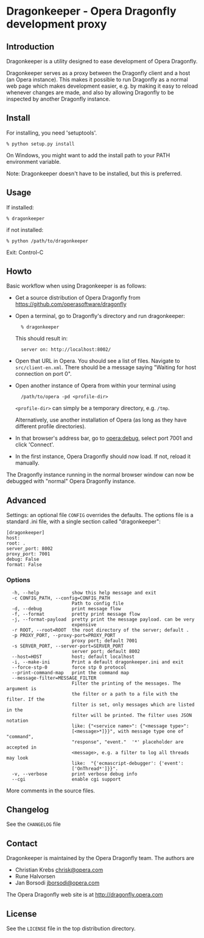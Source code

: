 # Dragonkeeper - Opera Dragonfly development proxy

## Introduction

Dragonkeeper is a utility designed to ease development of Opera Dragonfly.

Dragonkeeper serves as a proxy between the Dragonfly client and a host (an Opera instance). This makes
it possible to run Dragonfly as a normal web page which makes development easier, e.g. by making it easy
to reload whenever changes are made, and also by allowing Dragonfly to be inspected by another Dragonfly
instance.

## Install

For installing, you need 'setuptools'.

    % python setup.py install

On Windows, you might want to add the install path to your PATH environment variable.

Note: Dragonkeeper doesn't have to be installed, but this is preferred.

## Usage

If installed:

    % dragonkeeper

if not installed:

    % python /path/to/dragonkeeper

Exit: Control-C

## Howto

Basic workflow when using Dragonkeeper is as follows:

- Get a source distribution of Opera Dragonfly from <https://github.com/operasoftware/dragonfly>

- Open a terminal, go to Dragonfly's directory and run dragonkeeper:

        % dragonkeeper

  This should result in:

        server on: http://localhost:8002/

- Open that URL in Opera. You should see a list of files. Navigate to `src/client-en.xml`. There
  should be a message saying "Waiting for host connection on port 0".

- Open another instance of Opera from within your terminal using

        /path/to/opera -pd <profile-dir>

  `<profile-dir>` can simply be a temporary directory, e.g. `/tmp`.

  Alternatively, use another installation of Opera (as long as they have different profile directories).

- In that browser's address bar, go to [opera:debug](opera:debug), select port 7001 and click 'Connect'.

- In the first instance, Opera Dragonfly should now load. If not, reload it manually.

The Dragonfly instance running in the normal browser window can now be debugged with "normal" Opera
Dragonfly instance.

## Advanced

Settings: an optional file `CONFIG` overrides the defaults.
The options file is a standard .ini file, with a single section called
"dragonkeeper":

    [dragonkeeper]
    host:
    root: .
    server_port: 8002
    proxy_port: 7001
    debug: False
    format: False

### Options
```
  -h, --help            show this help message and exit
  -c CONFIG_PATH, --config=CONFIG_PATH
                        Path to config file
  -d, --debug           print message flow
  -f, --format          pretty print message flow
  -j, --format-payload  pretty print the message payload. can be very
                        expensive
  -r ROOT, --root=ROOT  the root directory of the server; default .
  -p PROXY_PORT, --proxy-port=PROXY_PORT
                        proxy port; default 7001
  -s SERVER_PORT, --server-port=SERVER_PORT
                        server port; default 8002
  --host=HOST           host; default localhost
  -i, --make-ini        Print a default dragonkeeper.ini and exit
  --force-stp-0         force stp 0 protocol
  --print-command-map   print the command map
  --message-filter=MESSAGE_FILTER
                        Filter the printing of the messages. The argument is
                        the filter or a path to a file with the filter. If the
                        filter is set, only messages which are listed in the
                        filter will be printed. The filter uses JSON notation
                        like: {"<service name>": {"<message type>":
                        [<message>*]}}", with message type one of "command",
                        "response", "event."  '*' placeholder are accepted in
                        <message>, e.g. a filter to log all threads may look
                        like:  "{'ecmascript-debugger': {'event':
                        ['OnThread*']}}".
  -v, --verbose         print verbose debug info
  --cgi                 enable cgi support
```


More comments in the source files.

## Changelog

See the `CHANGELOG` file

## Contact

Dragonkeeper is maintained by the Opera Dragonfly team. The authors are

- Christian Krebs <chrisk@opera.com>
- Rune Halvorsen
- Jan Borsodi <jborsodi@opera.com>

The Opera Dragonfly web site is at http://dragonfly.opera.com


## License

See the `LICENSE` file in the top distribution directory.

